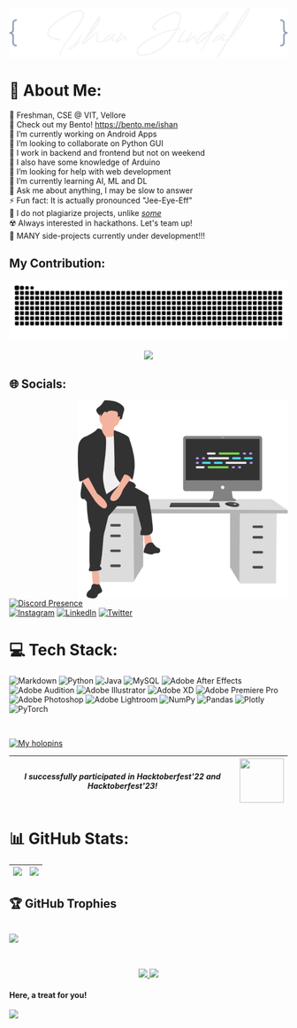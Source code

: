 <p align="center">
<picture>
  <source media="(prefers-color-scheme: dark)" srcset="https://github.com/IshanJ25/IshanJ25/blob/main/dark_sign.svg" width="600">
  <source media="(prefers-color-scheme: light)" srcset="https://github.com/IshanJ25/IshanJ25/blob/main/light_sign.svg" width="600">
  <img src="https://github.com/IshanJ25/IshanJ25/blob/main/dark_sign.svg" width="600">
</picture>
</p>

# 💫 About Me:

🧣 Freshman, CSE @ VIT, Vellore <br>
🔗 Check out my Bento! https://bento.me/ishan <br>
🔭 I’m currently working on Android Apps <br>
👯 I’m looking to collaborate on Python GUI <br>
💫 I work in backend and frontend but not on weekend <br>
🤖 I also have some knowledge of Arduino <br>
🤝 I’m looking for help with web development <br>
🌱 I’m currently learning AI, ML and DL <br>
💬 Ask me about anything, I may be slow to answer <br>
⚡ Fun fact: It is actually pronounced "Jee-Eye-Eff" <br>
💾 I do not plagiarize projects, unlike [_some_](https://github.com/jaivardhan-bhola)<br>
☢️ Always interested in hackathons. Let's team up! <br>
🧩 MANY side-projects currently under development!!! <br>


## My Contribution:
<p align="center">
<picture>
  <source media="(prefers-color-scheme: dark)" srcset="https://github.com/IshanJ25/IshanJ25/blob/output/snek_dark.svg">
  <source media="(prefers-color-scheme: light)" srcset="https://github.com/IshanJ25/IshanJ25/blob/output/snek_light.svg">
  <img src="https://github.com/IshanJ25/IshanJ25/blob/output/snek_dark.svg">
</picture>
</p>
<p align="center">
  <img src="https://github-readme-activity-graph.vercel.app/graph?username=IshanJ25&custom_title=My%20GitHub%20activity%20this%20month&hide_border=true&theme=github-compact&area=true&point=72DF89">
</p>
<!-- <p align="center">
  <img src="https://github-contribution-graph.ez4o.com/?username=ishanj25&last_n_days=30&img_url=https%3A%2F%2Fimages.unsplash.com%2Fphoto-1509966756634-9c23dd6e6815%3F%26w%3D500" width=500>
</p> -->
<!-- This is an extra just in case -->


## 🌐 Socials:
<img src="https://github.com/IshanJ25/IshanJ25/blob/main/guy.svg" width="380" alt="An SVG Graphic" align="right"/>

[![Discord Presence](https://lanyard-profile-readme.vercel.app/api/764120105360556062?bg=1E283C&animated=true&hideDiscrim=true&idleMessage=Currently%20inactive%20on%20discord...%20%3A%29)](https://discord.com/users/764120105360556062) <br>
[![Instagram](https://img.shields.io/badge/Instagram-%23E4405F.svg?logo=Instagram&logoColor=white)](https://www.instagram.com/ishaaaaan_ji/?theme=dark) [![LinkedIn](https://img.shields.io/badge/LinkedIn-%230077B5.svg?logo=linkedin&logoColor=white)](https://linkedin.com/in/ishan-jindal-46ab3321a) [![Twitter](https://img.shields.io/badge/Twitter-%231DA1F2.svg?logo=Twitter&logoColor=white)](https://twitter.com/15H4N_J)

<!-- [![Holopin](https://holopin.onrender.com/ishan_j)](https://holopin.io/@ishan_j) [![Bento](https://img.shields.io/badge/%20-Bento-768cff)](https://bento.me/ishan) -->

# 💻 Tech Stack:
![Markdown](https://img.shields.io/badge/markdown-%23000000.svg?style=flat&logo=markdown&logoColor=white) ![Python](https://img.shields.io/badge/python-3670A0?style=flat&logo=python&logoColor=ffdd54) ![Java](https://img.shields.io/badge/java-%23ED8B00.svg?style=flat&logo=java&logoColor=white) ![MySQL](https://img.shields.io/badge/mysql-%2300f.svg?style=flat&logo=mysql&logoColor=white) ![Adobe After Effects](https://img.shields.io/badge/Adobe%20After%20Effects-9999FF.svg?style=flat&logo=Adobe%20After%20Effects&logoColor=white) ![Adobe Audition](https://img.shields.io/badge/Adobe%20Audition-9999FF.svg?style=flat&logo=Adobe%20Audition&logoColor=white) ![Adobe Illustrator](https://img.shields.io/badge/adobeillustrator-%23FF9A00.svg?style=flat&logo=adobeillustrator&logoColor=white) ![Adobe XD](https://img.shields.io/badge/Adobe%20XD-470137?style=flat&logo=Adobe%20XD&logoColor=#FF61F6) ![Adobe Premiere Pro](https://img.shields.io/badge/Adobe%20Premiere%20Pro-9999FF.svg?style=flat&logo=Adobe%20Premiere%20Pro&logoColor=white) ![Adobe Photoshop](https://img.shields.io/badge/adobephotoshop-%2331A8FF.svg?style=flat&logo=adobephotoshop&logoColor=white) ![Adobe Lightroom](https://img.shields.io/badge/Adobe%20Lightroom-31A8FF.svg?style=flat&logo=Adobe%20Lightroom&logoColor=white) ![NumPy](https://img.shields.io/badge/numpy-%23013243.svg?style=flat&logo=numpy&logoColor=white) ![Pandas](https://img.shields.io/badge/pandas-%23150458.svg?style=flat&logo=pandas&logoColor=white) ![Plotly](https://img.shields.io/badge/Plotly-%233F4F75.svg?style=flat&logo=plotly&logoColor=white) ![PyTorch](https://img.shields.io/badge/PyTorch-%23EE4C2C.svg?style=flat&logo=PyTorch&logoColor=white)

<br>
<!-- <p><a href="https://holopin.io/@ishan_j">
  <img src="[https://holopin.me/ishan_j](https://raw.githubusercontent.com/IshanJ25/IshanJ25/main/ishan_j.png)">
</a></p> -->

[![My holopins](https://boards.holopin.io/ishan_j)](https://holopin.io/@ishan_j)




<div align="center">

| <b><i>     I successfully participated in Hacktoberfest'22 and Hacktoberfest'23!     </b></i> | <img src="https://user-images.githubusercontent.com/86649457/200374424-566dcd2d-3684-48f4-81b7-b74e294e1269.png" height="80" width="80"> |
|----------|----------|

</div>

# 📊 GitHub Stats:

| ![](https://github-readme-stats-nqjlrhy2p-ishanj25.vercel.app/api?username=IshanJ25&include_all_commits=true&count_private=true&hide=stars&show_icons=true&hide_rank=true&include_all_commits=true&line_height=28&title_color=0C5851&text_color=0C5851&icon_color=0C5851&bg_color=315,1DE7CF,7880E2&hide_border=true&cache_seconds=14400&locale=en&border_radius=16&card_width=300&custom_title=My%20GitHub%20Stats) | ![](https://github-readme-stats-nqjlrhy2p-ishanj25.vercel.app/api/top-langs/?username=IshanJ25&hide_progress=true&langs_count=10&custom_title=Used%20languages&title_color=0C5851&text_color=0C5851&icon_color=0C5851&bg_color=315,1DE7CF,7880E2&hide_border=true&cache_seconds=14400&locale=en&border_radius=16&card_width=300) |
|---|---|

<!-- ![](https://github-readme-streak-stats.herokuapp.com?user=IshanJ25&theme=radical&hide_border=true&border_radius=16&background=1DE7CF&date_format=j%20M%5B%20Y%5D&mode=weekly&stroke=1A1B3D&ring=1A1B3D&fire=1A1B3D&currStreakLabel=1A1B3D&currStreakNum=1A1B3D&sideNums=0C5851&sideLabels=0C5851&dates=0C5851) -->
<!-- use this sometime else -->



## 🏆 GitHub Trophies
![](https://github-profile-trophy.vercel.app/?username=IshanJ25&theme=tokyonight&no-frame=false&no-bg=false&margin-w=4)
<br><br>
---
<p align="center">
  <a href="">
    <img src="https://komarev.com/ghpvc/?username=ishanj25" height="40">
  </a>
  <a href="https://www.buymeacoffee.com/IshanJ25">
    <img height="40" src="https://user-images.githubusercontent.com/86649457/232105592-894587b8-b33f-4411-a442-be7f6e5cb72f.png">
  </a>
</p>

#### Here, a treat for you!
<a href="https://holopin.io/collect/clggn53k117250fjz3km3xr2u">
  <img src="https://user-images.githubusercontent.com/86649457/232073077-0ae6ec88-b90e-46f6-804c-436ab041f26d.png" height="50">
</a>
